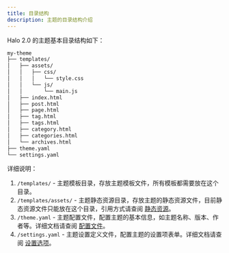 ```yaml
---
title: 目录结构
description: 主题的目录结构介绍
---
```


Halo 2.0 的主题基本目录结构如下：

```bash title="~/halo-next/themes/my-theme"
my-theme
├── templates/
│   ├── assets/
│   │   ├── css/
│   │   │   └── style.css
│   │   └── js/
│   │       └── main.js
│   ├── index.html
│   ├── post.html
│   ├── page.html
│   ├── tag.html
│   ├── tags.html
│   ├── category.html
│   ├── categories.html
│   └── archives.html
├── theme.yaml
└── settings.yaml
```

详细说明：

1. `/templates/` - 主题模板目录，存放主题模板文件，所有模板都需要放在这个目录。
2. `/templates/assets/` - 主题静态资源目录，存放主题的静态资源文件，目前静态资源文件只能放在这个目录，引用方式请查阅 [静态资源](./static-resources)。
3. `/theme.yaml` - 主题配置文件，配置主题的基本信息，如主题名称、版本、作者等。详细文档请查阅 [配置文件](./config)。
4. `/settings.yaml` - 主题设置定义文件，配置主题的设置项表单。详细文档请查阅 [设置选项](./settings)。
